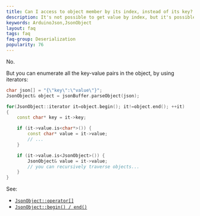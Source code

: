 ```yaml
---
title: Can I access to object member by its index, instead of its key?
description: It's not possible to get value by index, but it's possible to iterate
keywords: ArduinoJson,JsonObject
layout: faq
tags: faq
faq-group: Deserialization
popularity: 76
---
```


No.

But you can enumerate all the key-value pairs in the object, by using iterators:

```c++
char json[] = "{\"key\":\"value\"}";
JsonObject& object = jsonBuffer.parseObject(json);

for(JsonObject::iterator it=object.begin(); it!=object.end(); ++it)
{
    const char* key = it->key;

    if (it->value.is<char*>()) {
        const char* value = it->value;
        // ...
    }

    if (it->value.is<JsonObject>()) {
        JsonObject& value = it->value;
        // you can recursively traverse objects...
    }
}
```

See:

* [`JsonObject::operator[]`]({{site.baseurl}}/api/jsonobject/subscript/)
* [`JsonObject::begin() / end()`]({{site.baseurl}}/api/jsonobject/begin_end/)